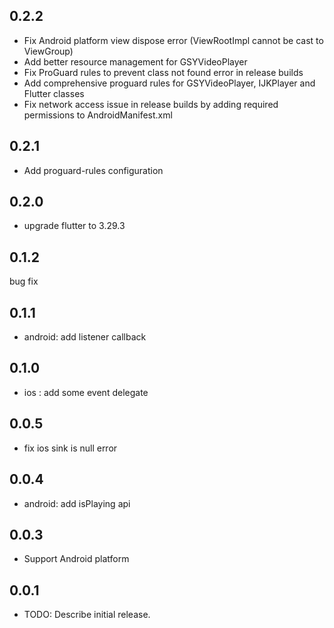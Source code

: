 ## 0.2.2

* Fix Android platform view dispose error (ViewRootImpl cannot be cast to ViewGroup)
* Add better resource management for GSYVideoPlayer
* Fix ProGuard rules to prevent class not found error in release builds
* Add comprehensive proguard rules for GSYVideoPlayer, IJKPlayer and Flutter classes
* Fix network access issue in release builds by adding required permissions to AndroidManifest.xml

## 0.2.1

* Add proguard-rules configuration

## 0.2.0

* upgrade flutter to 3.29.3

## 0.1.2

bug fix

## 0.1.1

* android: add listener callback

## 0.1.0

* ios : add some event delegate

## 0.0.5

* fix ios sink is null error

## 0.0.4
* android: add isPlaying api

## 0.0.3
* Support Android platform

## 0.0.1

* TODO: Describe initial release.
